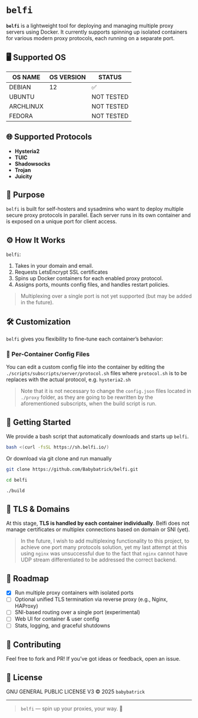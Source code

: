 
# `belfi`

**`belfi`** is a lightweight tool for deploying and managing multiple proxy servers using Docker. It currently supports spinning up isolated containers for various modern proxy protocols, each running on a separate port.

## 🖥️ Supported OS
|OS NAME|OS VERSION|STATUS|
|---|---|---|
|DEBIAN|12|✅|
|UBUNTU||NOT TESTED|
|ARCHLINUX||NOT TESTED|
|FEDORA||NOT TESTED|
## 🌐 Supported Protocols

- **Hysteria2**
- **TUIC**
- **Shadowsocks**
- **Trojan**
- **Juicity**

## 🎯 Purpose

`belfi` is built for self-hosters and sysadmins who want to deploy multiple secure proxy protocols in parallel. Each server runs in its own container and is exposed on a unique port for client access.

## ⚙️ How It Works

`belfi`:

1. Takes in your domain and email.
2. Requests LetsEncrypt SSL certificates
3. Spins up Docker containers for each enabled proxy protocol.
4. Assigns ports, mounts config files, and handles restart policies.

> Multiplexing over a single port is not yet supported (but may be added in the future).

## 🛠️ Customization

`belfi` gives you flexibility to fine-tune each container’s behavior:

### 🔧 Per-Container Config Files
You can edit a custom config file into the container by editing the `./scripts/subscripts/server/protocol.sh` files where `protocol.sh` is to be replaces with the actual protocol, e.g. `hysteria2.sh`

>Note that it is not necessary to change the `config.json` files located in `./proxy` folder, as they are going to be rewritten by the aforementioned subscripts, when the build script is run.

## 🚀 Getting Started

We provide a bash script that automatically downloads and starts up `belfi`.
```bash
bash <(curl -fsSL https://sh.belfi.io/)
```

Or download via git clone and run manually

```bash
git clone https://github.com/Babybatrick/belfi.git
```
```bash
cd belfi
```
```bash
./build
```


## 🔐 TLS & Domains

At this stage, **TLS is handled by each container individually**. Belfi does not manage certificates or multiplex connections based on domain or SNI (yet).

> In the future, I wish to add multiplexing functionality to this project, to achieve one port many protocols solution, yet my last attempt at this using `nginx` was unsuccessful due to the fact that `nginx` cannot have UDP stream differentiated to be addressed the correct backend.
## 🧱 Roadmap

- [x] Run multiple proxy containers with isolated ports
- [ ] Optional unified TLS termination via reverse proxy (e.g., Nginx, HAProxy)
- [ ] SNI-based routing over a single port (experimental)
- [ ] Web UI for container & user config
- [ ] Stats, logging, and graceful shutdowns

## 🤝 Contributing

Feel free to fork and PR! If you’ve got ideas or feedback, open an issue.

## 📄 License

GNU GENERAL PUBLIC LICENSE V3 © 2025 `babybatrick`

---

> `belfi` — spin up your proxies, your way. 🔧
